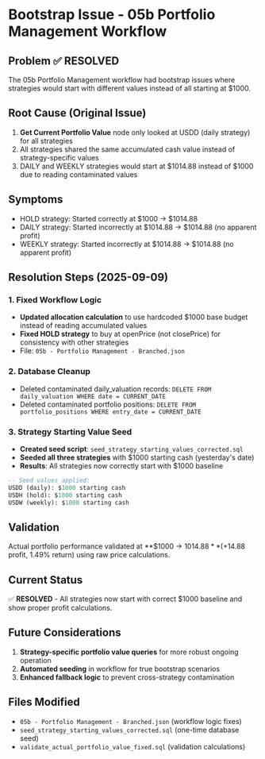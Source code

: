 # Bootstrap Issue - 05b Portfolio Management Workflow

## Problem ✅ RESOLVED
The 05b Portfolio Management workflow had bootstrap issues where strategies would start with different values instead of all starting at $1000.

## Root Cause (Original Issue)
1. **Get Current Portfolio Value** node only looked at USDD (daily strategy) for all strategies
2. All strategies shared the same accumulated cash value instead of strategy-specific values
3. DAILY and WEEKLY strategies would start at $1014.88 instead of $1000 due to reading contaminated values

## Symptoms
- HOLD strategy: Started correctly at $1000 → $1014.88
- DAILY strategy: Started incorrectly at $1014.88 → $1014.88 (no apparent profit)
- WEEKLY strategy: Started incorrectly at $1014.88 → $1014.88 (no apparent profit)

## Resolution Steps (2025-09-09)

### 1. Fixed Workflow Logic
- **Updated allocation calculation** to use hardcoded $1000 base budget instead of reading accumulated values
- **Fixed HOLD strategy** to buy at openPrice (not closePrice) for consistency with other strategies
- File: `05b - Portfolio Management - Branched.json`

### 2. Database Cleanup
- Deleted contaminated daily_valuation records: `DELETE FROM daily_valuation WHERE date = CURRENT_DATE`
- Deleted contaminated portfolio positions: `DELETE FROM portfolio_positions WHERE entry_date = CURRENT_DATE`

### 3. Strategy Starting Value Seed
- **Created seed script**: `seed_strategy_starting_values_corrected.sql`
- **Seeded all three strategies** with $1000 starting cash (yesterday's date)
- **Results**: All strategies now correctly start with $1000 baseline

```sql
-- Seed values applied:
USDD (daily): $1000 starting cash
USDH (hold): $1000 starting cash  
USDW (weekly): $1000 starting cash
```

## Validation
Actual portfolio performance validated at **$1000 → $1014.88** (+$14.88 profit, 1.49% return) using raw price calculations.

## Current Status
✅ **RESOLVED** - All strategies now start with correct $1000 baseline and show proper profit calculations.

## Future Considerations
1. **Strategy-specific portfolio value queries** for more robust ongoing operation
2. **Automated seeding** in workflow for true bootstrap scenarios
3. **Enhanced fallback logic** to prevent cross-strategy contamination

## Files Modified
- `05b - Portfolio Management - Branched.json` (workflow logic fixes)
- `seed_strategy_starting_values_corrected.sql` (one-time database seed)
- `validate_actual_portfolio_value_fixed.sql` (validation calculations)